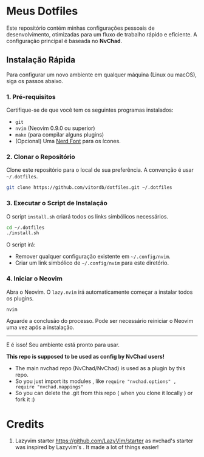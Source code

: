 # Meus Dotfiles

Este repositório contém minhas configurações pessoais de desenvolvimento, otimizadas para um fluxo de trabalho rápido e eficiente. A configuração principal é baseada no **NvChad**.

## Instalação Rápida

Para configurar um novo ambiente em qualquer máquina (Linux ou macOS), siga os passos abaixo.

### 1. Pré-requisitos

Certifique-se de que você tem os seguintes programas instalados:
- `git`
- `nvim` (Neovim 0.9.0 ou superior)
- `make` (para compilar alguns plugins)
- (Opcional) Uma [Nerd Font](https://www.nerdfonts.com/) para os ícones.

### 2. Clonar o Repositório

Clone este repositório para o local de sua preferência. A convenção é usar `~/.dotfiles`.

```bash
git clone https://github.com/vitordb/dotfiles.git ~/.dotfiles
```

### 3. Executar o Script de Instalação

O script `install.sh` criará todos os links simbólicos necessários.

```bash
cd ~/.dotfiles
./install.sh
```

O script irá:
- Remover qualquer configuração existente em `~/.config/nvim`.
- Criar um link simbólico de `~/.config/nvim` para este diretório.

### 4. Iniciar o Neovim

Abra o Neovim. O `lazy.nvim` irá automaticamente começar a instalar todos os plugins.

```bash
nvim
```

Aguarde a conclusão do processo. Pode ser necessário reiniciar o Neovim uma vez após a instalação.

---

E é isso! Seu ambiente está pronto para usar.

**This repo is supposed to be used as config by NvChad users!**

- The main nvchad repo (NvChad/NvChad) is used as a plugin by this repo.
- So you just import its modules , like `require "nvchad.options" , require "nvchad.mappings"`
- So you can delete the .git from this repo ( when you clone it locally ) or fork it :)

# Credits

1) Lazyvim starter https://github.com/LazyVim/starter as nvchad's starter was inspired by Lazyvim's . It made a lot of things easier!

